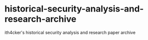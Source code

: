 # historical-security-analysis-and-research-archive
ith4cker's historical security analysis and research paper archive
